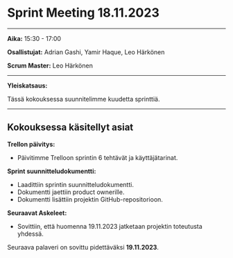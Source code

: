 # **Sprint Meeting 18.11.2023**

---

**Aika:** 15:30 - 17:00

**Osallistujat:** Adrian Gashi, Yamir Haque, Leo Härkönen

**Scrum Master:** Leo Härkönen

---

**Yleiskatsaus:**

Tässä kokouksessa suunnitelimme kuudetta sprinttiä.

---

## **Kokouksessa käsitellyt asiat**

**Trellon päivitys:**

- Päivitimme Trelloon sprintin 6 tehtävät ja käyttäjätarinat.

**Sprint suunnitteludokumentti:**

- Laadittiin sprintin suunnitteludokumentti.
- Dokumentti jaettiin product ownerille.
- Dokumentti lisättiin projektin GitHub-repositorioon.

**Seuraavat Askeleet:**

- Sovittiin, että huomenna 19.11.2023 jatketaan projektin toteutusta yhdessä.


Seuraava palaveri on sovittu pidettäväksi **19.11.2023**.
